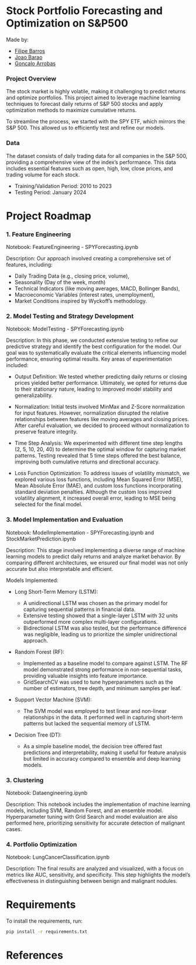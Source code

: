 # Stock Portfolio Forecasting and Optimization on S&P500

Made by: 

- [Filipe Barros](https://github.com/filipeazuil)
- [Joao Barao](https://github.com/jbarao04)
- [Goncalo Arrobas](https://github.com/Garrobas)



### Project Overview
The stock market is highly volatile, making it challenging to predict returns and optimize portfolios. This project aimed to leverage machine learning techniques to forecast daily returns of S&P 500 stocks and apply optimization methods to maximize cumulative returns. 

To streamline the process, we started with the SPY ETF, which mirrors the S&P 500. This allowed us to efficiently test and refine our models.

### Data
The dataset consists of daily trading data for all companies in the S&P 500, providing a comprehensive view of the index’s performance. This data includes essential features such as open, high, low, close prices, and trading volume for each stock.

- Training/Validation Period: 2010 to 2023
- Testing Period: January 2024

# Project Roadmap
### 1. Feature Engineering
Notebook: FeatureEngineering - SPYForecasting.ipynb

Description: Our approach involved creating a comprehensive set of features, including:

- Daily Trading Data (e.g., closing price, volume),
- Seasonality (Day of the week, month)
- Technical Indicators (like moving averages, MACD, Bollinger Bands),
- Macroeconomic Variables (interest rates, unemployment),
- Market Conditions inspired by Wyckoff’s methodology.

### 2. Model Testing and Strategy Development
Notebook: ModelTesting - SPYForecasting.ipynb

Description:
In this phase, we conducted extensive testing to refine our predictive strategy and identify the best configuration for the model. Our goal was to systematically evaluate the critical elements influencing model performance, ensuring optimal results. Key areas of experimentation included:

- Output Definition:
We tested whether predicting daily returns or closing prices yielded better performance. Ultimately, we opted for returns due to their stationary nature, leading to improved model stability and generalizability.

- Normalization:
Initial tests involved MinMax and Z-Score normalization for input features. However, normalization disrupted the relative relationships between features like moving averages and closing prices. After careful evaluation, we decided to proceed without normalization to preserve feature integrity.

- Time Step Analysis:
We experimented with different time step lengths (2, 5, 10, 20, 40) to determine the optimal window for capturing market patterns. Testing revealed that 5 time steps offered the best balance, improving both cumulative returns and directional accuracy.

- Loss Function Optimization:
To address issues of volatility mismatch, we explored various loss functions, including Mean Squared Error (MSE), Mean Absolute Error (MAE), and custom loss functions incorporating standard deviation penalties. Although the custom loss improved volatility alignment, it increased overall error, leading to MSE being selected for the final model.

### 3. Model Implementation and Evaluation
Notebook: ModelImplementation - SPYForecasting.ipynb and StockMarketPrediction.ipynb

Description:
This stage involved implementing a diverse range of machine learning models to predict daily returns and analyze market behavior. By comparing different architectures, we ensured our final model was not only accurate but also interpretable and efficient.

Models Implemented:

- Long Short-Term Memory (LSTM):

  - A unidirectional LSTM was chosen as the primary model for capturing sequential patterns in financial data.
  - Extensive testing showed that a single-layer LSTM with 32 units outperformed more complex multi-layer configurations.
  - Bidirectional LSTM was also tested, but the performance difference was negligible, leading us to prioritize the simpler unidirectional approach.

- Random Forest (RF):

  - Implemented as a baseline model to compare against LSTM. The RF model demonstrated strong performance in non-sequential tasks, providing valuable insights into feature importance.
  - GridSearchCV was used to tune hyperparameters such as the number of estimators, tree depth, and minimum samples per leaf.

- Support Vector Machine (SVM):

  - The SVM model was employed to test linear and non-linear relationships in the data. It performed well in capturing short-term patterns but lacked the sequential memory of LSTM.

- Decision Tree (DT):

  - As a simple baseline model, the decision tree offered fast predictions and interpretability, making it useful for feature analysis but limited in accuracy compared to ensemble and deep learning models.

### 3. Clustering
Notebook: Dataengineering.ipynb

Description: This notebook includes the implementation of machine learning models, including SVM, Random Forest, and an ensemble model. Hyperparameter tuning with Grid Search and model evaluation are also performed here, prioritizing sensitivity for accurate detection of malignant cases.

### 4. Portfolio Optimization
Notebook: LungCancerClassification.ipynb

Description: The final results are analyzed and visualized, with a focus on metrics like AUC, sensitivity, and specificity. This step highlights the model’s effectiveness in distinguishing between benign and malignant nodules.

# Requirements

To install the requirements, run:

```bash
pip install -r requirements.txt
```

# References

